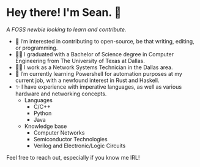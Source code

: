 # Hey there! I'm Sean. 👋
*A FOSS newbie looking to learn and contribute.*

- 👀 I’m interested in contributing to open-source, be that writing, editing, or programming.
- 👨‍🎓 I graduated with a Bachelor of Science degree in Computer Engineering from The University of Texas at Dallas.
- 👨‍💻 I work as a Network Systems Technician in the Dallas area.
- 🌱 I’m currently learning Powershell for automation purposes at my current job, with a newfound interest in Rust and Haskell.
- ✨ I have experience with imperative languages, as well as various hardware and networking concepts.
    - Languages
        - C/C++
        - Python
        - Java
    - Knowledge base
        - Computer Networks
        - Semiconductor Technologies
        - Verilog and Electronic/Logic Circuits

Feel free to reach out, especially if you know me IRL! 

<!---
seanduckworth/seanduckworth is a ✨ special ✨ repository because its `README.md` (this file) appears on your GitHub profile.
You can click the Preview link to take a look at your changes.
--->
